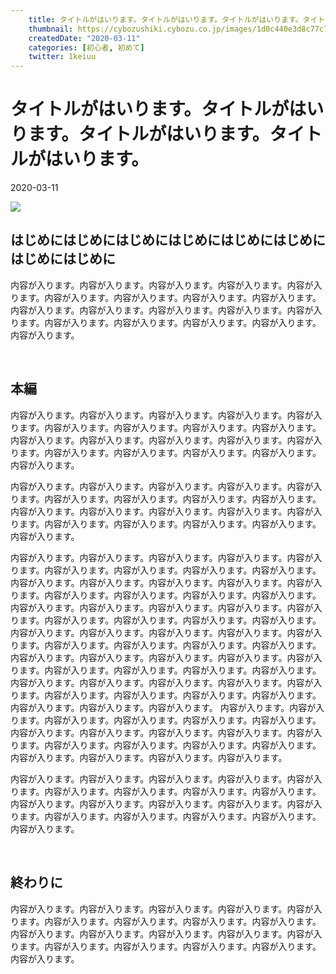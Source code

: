 ```yaml
---
    title: タイトルがはいります。タイトルがはいります。タイトルがはいります。タイトルがはいります。
    thumbnail: https://cybozushiki.cybozu.co.jp/images/1d0c440e3d8c77c73a84c1f16db4bf3a4bc72393.png
    createdDate: "2020-03-11"
    categories: [初心者, 初めて]
    twitter: 1keiuu
---
```

# タイトルがはいります。タイトルがはいります。タイトルがはいります。タイトルがはいります。

<div class="info">
<chip-group :chips="[{text:'初心者', color:'grey'},{text:'初めて', color:'grey'}]"></chip-group>

<div class="created-date">
<Icon iconName="calendar"></Icon>
<p>2020-03-11</p>
</div>
</div>

<img src="https://cybozushiki.cybozu.co.jp/images/1d0c440e3d8c77c73a84c1f16db4bf3a4bc72393.png" class="thumbnail">



## はじめにはじめにはじめにはじめにはじめにはじめにはじめにはじめに
内容が入ります。内容が入ります。内容が入ります。内容が入ります。内容が入ります。内容が入ります。内容が入ります。内容が入ります。内容が入ります。内容が入ります。内容が入ります。内容が入ります。内容が入ります。内容が入ります。内容が入ります。内容が入ります。内容が入ります。内容が入ります。内容が入ります。

<br/>

## 本編

内容が入ります。内容が入ります。内容が入ります。内容が入ります。内容が入ります。内容が入ります。内容が入ります。内容が入ります。内容が入ります。内容が入ります。内容が入ります。内容が入ります。内容が入ります。内容が入ります。内容が入ります。内容が入ります。内容が入ります。内容が入ります。内容が入ります。
<br/>

内容が入ります。内容が入ります。内容が入ります。内容が入ります。内容が入ります。内容が入ります。内容が入ります。内容が入ります。内容が入ります。内容が入ります。内容が入ります。内容が入ります。内容が入ります。内容が入ります。内容が入ります。内容が入ります。内容が入ります。内容が入ります。内容が入ります。
<br/>

内容が入ります。内容が入ります。内容が入ります。内容が入ります。内容が入ります。内容が入ります。内容が入ります。内容が入ります。内容が入ります。内容が入ります。内容が入ります。内容が入ります。内容が入ります。内容が入ります。内容が入ります。内容が入ります。内容が入ります。内容が入ります。内容が入ります。内容が入ります。内容が入ります。内容が入ります。内容が入ります。内容が入ります。内容が入ります。内容が入ります。内容が入ります。内容が入ります。内容が入ります。内容が入ります。内容が入ります。内容が入ります。内容が入ります。内容が入ります。内容が入ります。内容が入ります。内容が入ります。内容が入ります。内容が入ります。内容が入ります。内容が入ります。内容が入ります。内容が入ります。内容が入ります。内容が入ります。
内容が入ります。内容が入ります。内容が入ります。内容が入ります。内容が入ります。内容が入ります。内容が入ります。内容が入ります。内容が入ります。内容が入ります。内容が入ります。内容が入ります。
内容が入ります。内容が入ります。内容が入ります。内容が入ります。内容が入ります。内容が入ります。内容が入ります。内容が入ります。内容が入ります。内容が入ります。内容が入ります。内容が入ります。内容が入ります。内容が入ります。内容が入ります。内容が入ります。内容が入ります。内容が入ります。内容が入ります。
<br/>

内容が入ります。内容が入ります。内容が入ります。内容が入ります。内容が入ります。内容が入ります。内容が入ります。内容が入ります。内容が入ります。内容が入ります。内容が入ります。内容が入ります。内容が入ります。内容が入ります。内容が入ります。内容が入ります。内容が入ります。内容が入ります。内容が入ります。

<br/>

## 終わりに

内容が入ります。内容が入ります。内容が入ります。内容が入ります。内容が入ります。内容が入ります。内容が入ります。内容が入ります。内容が入ります。内容が入ります。内容が入ります。内容が入ります。内容が入ります。内容が入ります。内容が入ります。内容が入ります。内容が入ります。内容が入ります。内容が入ります。